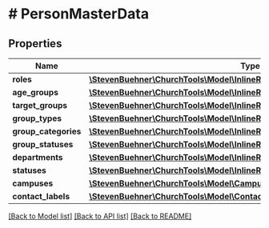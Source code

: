 # # PersonMasterData

## Properties

Name | Type | Description | Notes
------------ | ------------- | ------------- | -------------
**roles** | [**\StevenBuehner\ChurchTools\Model\InlineResponse20041Data[]**](InlineResponse20041Data.md) |  | [optional]
**age_groups** | [**\StevenBuehner\ChurchTools\Model\InlineResponse20043DataAgeGroups[]**](InlineResponse20043DataAgeGroups.md) |  | [optional]
**target_groups** | [**\StevenBuehner\ChurchTools\Model\InlineResponse20043DataTargetGroups[]**](InlineResponse20043DataTargetGroups.md) |  | [optional]
**group_types** | [**\StevenBuehner\ChurchTools\Model\InlineResponse20043DataGroupTypes[]**](InlineResponse20043DataGroupTypes.md) |  | [optional]
**group_categories** | [**\StevenBuehner\ChurchTools\Model\InlineResponse20043DataGroupCategories[]**](InlineResponse20043DataGroupCategories.md) |  | [optional]
**group_statuses** | [**\StevenBuehner\ChurchTools\Model\InlineResponse20043DataGroupStatuses[]**](InlineResponse20043DataGroupStatuses.md) |  | [optional]
**departments** | [**\StevenBuehner\ChurchTools\Model\InlineResponse20029Data[]**](InlineResponse20029Data.md) |  | [optional]
**statuses** | [**\StevenBuehner\ChurchTools\Model\InlineResponse2005Data[]**](InlineResponse2005Data.md) |  | [optional]
**campuses** | [**\StevenBuehner\ChurchTools\Model\Campus1[]**](Campus1.md) |  | [optional]
**contact_labels** | [**\StevenBuehner\ChurchTools\Model\ContactLabel1[]**](ContactLabel1.md) |  | [optional]

[[Back to Model list]](../../README.md#models) [[Back to API list]](../../README.md#endpoints) [[Back to README]](../../README.md)
